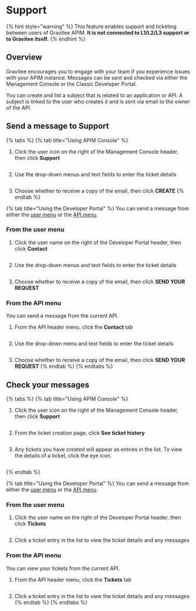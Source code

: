 # Support

{% hint style="warning" %}
This feature enables support and ticketing between users of Gravitee APIM. **It is not connected to L1/L2/L3 support or to Gravitee itself.**
{% endhint %}

## Overview

Gravitee encourages you to engage with your team if you experience issues with your APIM instance. Messages can be sent and checked via either the Management Console or the Classic Developer Portal.

You can create and list a subject that is related to an application or API. A subject is linked to the user who creates it and is sent via email to the owner of the API.

## Send a message to Support

{% tabs %}
{% tab title="Using APIM Console" %}
1.  Click the user icon on the right of the Management Console header, then click **Support**&#x20;

    <figure><img src="../../.gitbook/assets/support_console menu.png" alt=""><figcaption></figcaption></figure>
2.  Use the drop-down menus and text fields to enter the ticket details

    <figure><img src="../../.gitbook/assets/support_console ticket.png" alt=""><figcaption></figcaption></figure>
3. Choose whether to receive a copy of the email, then click **CREATE**
{% endtab %}

{% tab title="Using the Developer Portal" %}
You can send a message from either the [user menu](support.md#from-the-user-menu) or the [API menu](support.md#from-the-api-menu).

### **From the user menu**

1.  Click the user name on the right of the Developer Portal header, then click **Contact**&#x20;

    <figure><img src="../../.gitbook/assets/support_portal menu (1).png" alt=""><figcaption></figcaption></figure>
2.  Use the drop-down menus and text fields to enter the ticket details&#x20;

    <figure><img src="../../.gitbook/assets/support_portal ticket.png" alt=""><figcaption></figcaption></figure>
3. Choose whether to receive a copy of the email, then click **SEND YOUR REQUEST**

### **From the API menu**

You can send a message from the current API.

1.  From the API header menu, click the **Contact** tab&#x20;

    <figure><img src="../../.gitbook/assets/support_api menu (1).png" alt=""><figcaption></figcaption></figure>
2.  Use the drop-down menu and text fields to enter the ticket details

    <figure><img src="../../.gitbook/assets/support_api ticket.png" alt=""><figcaption></figcaption></figure>
3. Choose whether to receive a copy of the email, then click **SEND YOUR REQUEST**
{% endtab %}
{% endtabs %}

## Check your messages

{% tabs %}
{% tab title="Using APIM Console" %}
1.  Click the user icon on the right of the Management Console header, then click **Support**&#x20;

    <figure><img src="../../.gitbook/assets/support_console menu.png" alt=""><figcaption></figcaption></figure>
2.  From the ticket creation page, click **See ticket history**&#x20;

    <figure><img src="../../.gitbook/assets/see tix history.png" alt=""><figcaption></figcaption></figure>
3.  Any tickets you have created will appear as entries in the list. To view the details of a ticket, click the eye icon.

    <figure><img src="../../.gitbook/assets/back to tix history.png" alt=""><figcaption></figcaption></figure>
{% endtab %}

{% tab title="Using the Developer Portal" %}
You can send a message from either the [user menu](support.md#from-the-user-menu-1) or the [API menu](support.md#from-the-api-menu-1).

### From the user menu

1.  Click the user name on the right of the Developer Portal header, then click **Tickets**&#x20;

    <figure><img src="../../.gitbook/assets/support_tix in portal (1).png" alt=""><figcaption></figcaption></figure>
2. Click a ticket entry in the list to view the ticket details and any messages

### From the API menu

You can view your tickets from the current API.

1.  From the API header menu, click the **Tickets** tab&#x20;

    <figure><img src="../../.gitbook/assets/support_tix from api.png" alt=""><figcaption></figcaption></figure>
2. Click a ticket entry in the list to view the ticket details and any messages
{% endtab %}
{% endtabs %}
